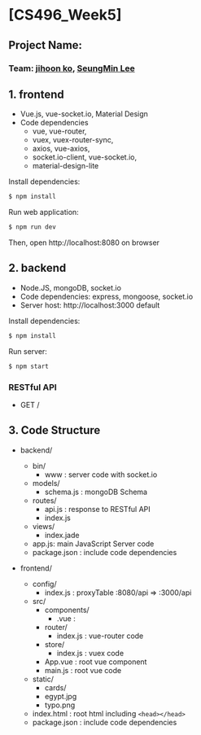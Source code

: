 # [CS496_Week5]
## Project Name: 
### Team: [jihoon ko](https://github.com/jihoon-ko), [SeungMin Lee](https://github.com/iamlsm97)

## 1. frontend
- Vue.js, vue-socket.io, Material Design
- Code dependencies
    - vue, vue-router,
    - vuex, vuex-router-sync,
    - axios, vue-axios,
    - socket.io-client, vue-socket.io,
    - material-design-lite

Install dependencies:
```bash
$ npm install
```
Run web application:
```bash
$ npm run dev
```
Then, open http://localhost:8080 on browser

## 2. backend
- Node.JS, mongoDB, socket.io
- Code dependencies: express, mongoose, socket.io
- Server host: http://localhost:3000 default

Install dependencies:
```bash
$ npm install
```
Run server:
```bash
$ npm start
```

### RESTful API
- GET /


## 3. Code Structure

- backend/
    - bin/
        - www : server code with socket.io
    - models/
        - schema.js : mongoDB Schema
    - routes/
        - api.js : response to RESTful API
        - index.js
    - views/
        - index.jade
    - app.js: main JavaScript Server code
    - package.json : include code dependencies
   
- frontend/
    - config/
        - index.js : proxyTable :8080/api => :3000/api
    - src/
        - components/
            - .vue : 
        - router/
            - index.js : vue-router code
        - store/
            - index.js : vuex code
        - App.vue : root vue component
        - main.js : root vue code
    - static/
        - cards/ 
        - egypt.jpg 
        - typo.png 
    - index.html : root html including `<head></head>`
    - package.json : include code dependencies

